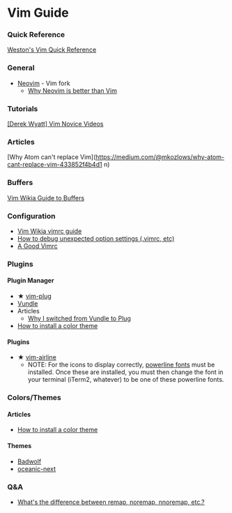 # Vim Guide
### Quick Reference
[Weston's Vim Quick Reference](https://github.com/wwselleck/weston-guides/blob/master/vim/quick-reference.md)

### General
+ [Neovim]() - Vim fork 
  + [Why Neovim is better than Vim](http://geoff.greer.fm/2015/01/15/why-neovim-is-better-than-vim/)
### Tutorials
[[Derek Wyatt] Vim Novice Videos](http://derekwyatt.org/vim/tutorials/novice/)
### Articles
[Why Atom can't replace Vim](https://medium.com/@mkozlows/why-atom-cant-replace-vim-433852f4b4d1 n)

### Buffers
[Vim Wikia Guide to Buffers](http://vim.wikia.com/wiki/Buffers)
### Configuration
+ [Vim Wikia vimrc guide](http://vim.wikia.com/wiki/Open_vimrc_file)
+ [How to debug unexpected option settings (.vimrc, etc)](http://vim.wikia.com/wiki/Debug_unexpected_option_settings)
+ [A Good Vimrc](http://dougblack.io/words/a-good-vimrc.html)

### Plugins
#### Plugin Manager
+ ★ [vim-plug](https://github.com/junegunn/vim-plug#installation)
+ [Vundle](https://github.com/VundleVim/Vundle.vim)
+ Articles
	+ [Why I switched from Vundle to Plug](https://jordaneldredge.com/blog/why-i-switched-from-vundle-to-plug/)
+ [How to install a color theme](http://www.mkyong.com/linux/how-to-install-a-vim-color-scheme/)

#### Plugins
+ ★ [vim-airline](https://github.com/vim-airline/vim-airline)
	+ NOTE: For the icons to display correctly, [powerline fonts](https://github.com/powerline/fonts) must be installed. Once these are installed, you must then change the font in your terminal (iTerm2, whatever) to be one of these powerline fonts. 


### Colors/Themes
#### Articles
+ [How to install a color theme](http://www.mkyong.com/linux/how-to-install-a-vim-color-scheme/)

#### Themes
+ [Badwolf](https://github.com/sjl/badwolf/)
+ [oceanic-next](https://github.com/mhartington/oceanic-next)


### Q&A
+ [What's the difference between remap, noremap, nnoremap, etc.?](http://stackoverflow.com/questions/3776117/what-is-the-difference-between-the-remap-noremap-nnoremap-and-vnoremap-mapping)

